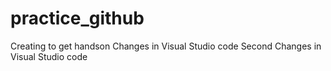 # practice_github
Creating to get handson
Changes in Visual Studio code 
Second Changes in Visual Studio code 

